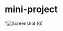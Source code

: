 # mini-project
”![Screenshot (6)](https://github.com/user-attachments/assets/9d620a37-26e5-462b-baf2-ea8a5d55d6fc)


